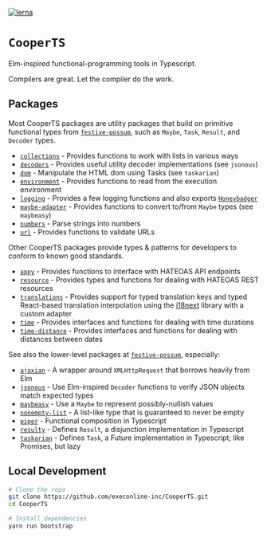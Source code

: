[![lerna](https://img.shields.io/badge/maintained%20with-lerna-cc00ff.svg)](https://lerna.js.org/)

# `CooperTS`

Elm-inspired functional-programming tools in Typescript.

Compilers are great. Let the compiler do the work.

## Packages

Most CooperTS packages are utility packages that build on primitive functional types from [`festive-possum`](https://github.com/kofno/festive-possum), such as `Maybe`, `Task`, `Result`, and `Decoder` types.

- [`collections`](https://github.com/execonline-inc/CooperTS/tree/master/packages/collections) - Provides functions to work with lists in various ways
- [`decoders`](https://github.com/execonline-inc/CooperTS/tree/master/packages/decoders) - Provides useful utility decoder implementations (see `jsonous`)
- [`dom`](https://github.com/execonline-inc/CooperTS/tree/master/packages/dom) - Manipulate the HTML dom using Tasks (see `taskarian`)
- [`environment`](https://github.com/execonline-inc/CooperTS/tree/master/packages/environment) - Provides functions to read from the execution environment
- [`logging`](https://github.com/execonline-inc/CooperTS/tree/master/packages/logging) - Provides a few logging functions and also exports [`Honeybadger`](https://www.honeybadger.io/)
- [`maybe-adapter`](https://github.com/execonline-inc/CooperTS/tree/master/packages/maybe-adapter) - Provides functions to convert to/from `Maybe` types (see `maybeasy`)
- [`numbers`](https://github.com/execonline-inc/CooperTS/tree/master/packages/numbers) - Parse strings into numbers
- [`url`](https://github.com/execonline-inc/CooperTS/tree/master/packages/url) - Provides functions to validate URLs

Other CooperTS packages provide types & patterns for developers to conform to known good standards.

- [`appy`](https://github.com/execonline-inc/CooperTS/tree/master/packages/appy) - Provides functions to interface with HATEOAS API endpoints
- [`resource`](https://github.com/execonline-inc/CooperTS/tree/master/packages/resource) - Provides types and functions for dealing with HATEOAS REST resources
- [`translations`](https://github.com/execonline-inc/CooperTS/tree/master/packages/translations) - Provides support for typed translation keys and typed React-based translation interpolation using the [i18next](https://www.i18next.com/) library with a custom adapter
- [`time`](https://github.com/execonline-inc/CooperTS/tree/master/packages/time) - Provides interfaces and functions for dealing with time durations
- [`time-distance`](https://github.com/execonline-inc/CooperTS/tree/master/packages/time-distance) - Provides interfaces and functions for dealing with distances between dates


See also the lower-level packages at [`festive-possum`](https://github.com/kofno/festive-possum), especially:

- [`ajaxian`](https://github.com/kofno/festive-possum/tree/main/packages/ajaxian) - A wrapper around `XMLHttpRequest` that borrows heavily from Elm
- [`jsonous`](https://github.com/kofno/festive-possum/tree/main/packages/jsonous) - Use Elm-inspired `Decoder` functions to verify JSON objects match expected types
- [`maybeasy`](https://github.com/kofno/festive-possum/tree/main/packages/maybeasy) - Use a `Maybe` to represent possibly-nullish values
- [`nonempty-list`](https://github.com/kofno/festive-possum/tree/main/packages/nonempty-list) - A list-like type that is guaranteed to never be empty
- [`piper`](https://github.com/kofno/festive-possum/tree/main/packages/piper) - Functional composition in Typescript
- [`resulty`](https://github.com/kofno/festive-possum/tree/main/packages/resulty) - Defines `Result`, a disjunction implementation in Typescript
- [`taskarian`](https://github.com/kofno/festive-possum/tree/main/packages/taskarian) - Defines `Task`, a Future implementation in Typescript; like Promises, but lazy

## Local Development

```bash
# Clone the repo
git clone https://github.com/execonline-inc/CooperTS.git
cd CooperTS

# Install dependencies
yarn run bootstrap
```
